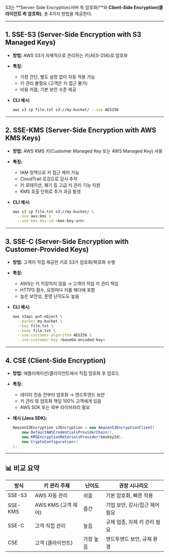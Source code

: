 S3는 **Server-Side Encryption(서버 측 암호화)**와 **Client-Side Encryption(클라이언트 측 암호화)**, 총 4가지 방법을 제공한다.

---

## 1. SSE-S3 (Server-Side Encryption with S3 Managed Keys)

- **방법:** AWS S3가 자체적으로 관리하는 키(AES-256)로 암호화
- **특징:**
    - 가장 간단, 별도 설정 없이 자동 적용 가능
    - 키 관리 불필요 (고객은 키 접근 불가)
    - 비용 저렴, 기본 보안 수준 제공
- **CLI 예시:**
    
    ```bash
    aws s3 cp file.txt s3://my-bucket/ --sse AES256
    
    ```
    

---

## 2. SSE-KMS (Server-Side Encryption with AWS KMS Keys)

- **방법:** AWS KMS 키(Customer Managed Key 또는 AWS Managed Key) 사용
- **특징:**
    - IAM 정책으로 키 접근 제어 가능
    - CloudTrail 로깅으로 감사 추적
    - 키 로테이션, 폐기 등 고급 키 관리 기능 지원
    - KMS 호출 단위로 추가 과금 발생
- **CLI 예시:**
    
    ```bash
    aws s3 cp file.txt s3://my-bucket/ \
      --sse aws:kms \
      --sse-kms-key-id <kms-key-arn>
    
    ```
    

---

## 3. SSE-C (Server-Side Encryption with Customer-Provided Keys)

- **방법:** 고객이 직접 제공한 키로 S3가 암호화/복호화 수행
- **특징:**
    - AWS는 키 저장하지 않음 → 고객이 직접 키 관리 책임
    - HTTPS 필수, 요청마다 키를 헤더에 포함
    - 높은 보안성, 운영 난이도도 높음
- **CLI 예시:**
    
    ```bash
    aws s3api put-object \
      --bucket my-bucket \
      --key file.txt \
      --body file.txt \
      --sse-customer-algorithm AES256 \
      --sse-customer-key <base64-encoded-key>
    
    ```
    

---

## 4. CSE (Client-Side Encryption)

- **방법:** 애플리케이션/클라이언트에서 직접 암호화 후 업로드
- **특징:**
    - 데이터 전송 전부터 암호화 → 엔드투엔드 보안
    - 키 관리 및 암호화 책임 100% 고객에게 있음
    - AWS SDK 또는 외부 라이브러리 필요
- **예시 (Java SDK):**
    
    ```java
    AmazonS3Encryption s3Encryption = new AmazonS3EncryptionClient(
        new DefaultAWSCredentialsProviderChain(),
        new KMSEncryptionMaterialsProvider(kmsKeyId),
        new CryptoConfiguration()
    );
    
    ```
    

---

## 📊 비교 요약

| 방식 | 키 관리 주체 | 난이도 | 권장 시나리오 |
| --- | --- | --- | --- |
| SSE-S3 | AWS 자동 관리 | 쉬움 | 기본 암호화, 빠른 적용 |
| SSE-KMS | AWS KMS (고객 제어) | 중간 | 기업 보안, 감사/접근 제어 필요 |
| SSE-C | 고객 직접 관리 | 높음 | 규제 업종, 자체 키 관리 필요 |
| CSE | 고객 (클라이언트) | 가장 높음 | 엔드투엔드 보안, 규제 환경 |

